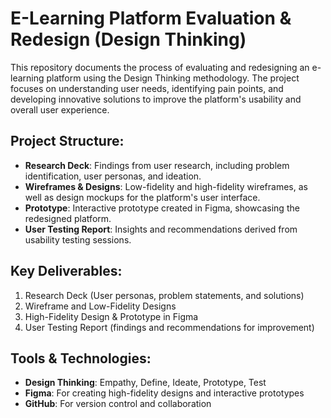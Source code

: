 # E-Learning Platform Evaluation & Redesign (Design Thinking)

This repository documents the process of evaluating and redesigning an e-learning platform using the Design Thinking methodology. The project focuses on understanding user needs, identifying pain points, and developing innovative solutions to improve the platform's usability and overall user experience.

## Project Structure:
- **Research Deck**: Findings from user research, including problem identification, user personas, and ideation.
- **Wireframes & Designs**: Low-fidelity and high-fidelity wireframes, as well as design mockups for the platform's user interface.
- **Prototype**: Interactive prototype created in Figma, showcasing the redesigned platform.
- **User Testing Report**: Insights and recommendations derived from usability testing sessions.

## Key Deliverables:
1. Research Deck (User personas, problem statements, and solutions)
2. Wireframe and Low-Fidelity Designs
3. High-Fidelity Design & Prototype in Figma
4. User Testing Report (findings and recommendations for improvement)

## Tools & Technologies:
- **Design Thinking**: Empathy, Define, Ideate, Prototype, Test
- **Figma**: For creating high-fidelity designs and interactive prototypes
- **GitHub**: For version control and collaboration
